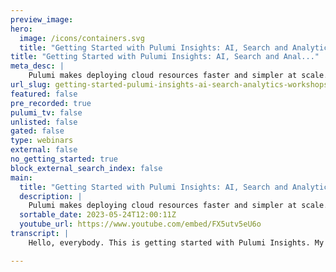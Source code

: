 ```yaml
---
preview_image:
hero:
  image: /icons/containers.svg
  title: "Getting Started with Pulumi Insights: AI, Search and Analytics | Workshops"
title: "Getting Started with Pulumi Insights: AI, Search and Anal..."
meta_desc: |
    Pulumi makes deploying cloud resources faster and simpler at scale. As teams deploy resources across many cloud providers and SaaS platforms they g...
url_slug: getting-started-pulumi-insights-ai-search-analytics-workshops
featured: false
pre_recorded: true
pulumi_tv: false
unlisted: false
gated: false
type: webinars
external: false
no_getting_started: true
block_external_search_index: false
main:
  title: "Getting Started with Pulumi Insights: AI, Search and Analytics | Workshops"
  description: |
    Pulumi makes deploying cloud resources faster and simpler at scale. As teams deploy resources across many cloud providers and SaaS platforms they generate massive amounts of data about each update and resource in their organization and can now leverage this data to derive critical business insights. With Pulumi Insights, users have Search, Analytics, and Intelligence capabilities at their fingertips and this workshop will show you how each feature can make your team more productive by: ▪️ Finding resources across multi-cloud deployments ▪️ Exporting Insights data to your favorite analytics platform ▪️ Assisting the creation of new infrastructure code with the power of Pulumi AI  
  sortable_date: 2023-05-24T12:00:11Z
  youtube_url: https://www.youtube.com/embed/FX5utv5eU6o
transcript: |
    Hello, everybody. This is getting started with Pulumi Insights. My name is Josh. I'm a senior solutions architect here at Pulumi. Uh with me is Marina Marina if you'd like to introduce yourself. Yeah, thank you, Josh. Uh excited to be here. Uh As usual. Um I'm a senior partner social at Aws. I work with Pulumi on different new features capabilities. Uh how to make Pulumi even better for Aws. I don't know, it's hard becoming hard. Pulumi is pretty good already. But yeah. Um if you have any questions, I'll be helping today to uh Bryce and uh Josh and just put it in the chat and, uh or Q and A. Thank you. And also joining us today is Bryce, Bryce, if you would like to introduce yourself. Hey, yeah, I'm Bryce. I'm an engineer on the Plum cloud side of the house and I'm really excited to show off some of the stuff we've been working on recently. Awesome. Ok. So, uh before we begin a little bit of housekeeping, um do comment in the chat, um, let us know if something, uh you know what, what you like if you're impressed by something, uh, if you have any questions, you can ask those questions um preferably in the Q and A tab, but we're monitoring both the Q and A and the chat. Uh The difference with the Q and A tab is that it um stores the question um so that it doesn't scroll out of view for us. Um But we do, uh we will try to catch your questions uh and answer them uh in real time wherever possible, whether you ask in the chat, uh or in the Q and A, you can uh join us in the Pulumi community Slack. Uh If you go to slack dot Pulumi dot com, um It is an awesome, awesome place to learn about Pulumi or ask questions. Um There are Pulumi staff members in there such as myself, uh and Bryce. Uh we have also um like a really, really engaged community there and you can ask anything whether it's like, how do I do this infrastructure on my preferred cloud um or um you know, even like advanced, you know, basic stuff with Pulumi to like the most advanced stuff with Pulumi. Um I've seen people ask questions at all different levels uh in the Pulumi community Slack. And like it really is, I think one of the uh the best ways to learn uh how to use Pulumi uh we have uh in the handouts tab, you can download the slides for this presentation if you like um everybody uh who has signed up uh will get a recording of this uh this, this webinar uh 1 to 2 days after um after this is completed. Um And it'll be like a link to um to youtube. Um So, no worries. That's a, that's a question that like always comes up is do we get a recording? And the answer is yes, you'll get a follow up email within 1 to 2 days. Uh Feedback is always welcome. Please let us know like, hey, what worked for you? Uh What, what didn't work and uh what type of content you'd like to see more of because we want to serve you. Uh our audience? Cool. Um So, uh if you have not yet signed up for a Plumy account, it is free for individual use forever. Um I cannot stress enough how much easier it is to learn Pulumi uh using the default Pulumi Cloud back end. Um So I definitely encourage everybody to sign up for a Plumy account if you have not yet done. So, uh Pulumi Cloud, we're gonna show you some of the features in the U I but even if you're just using the uh all otherwise open source stuff, um It will manage your state file and your secrets for you and it is uh in my view, uh by far the most convenient way to do that once you are up and running and comfortable with Pulumi, uh if you are thinking about adopting it at an organizational level. That would be a great time to sign up for a free trial. Uh There is no credit card required and you will get full, full access to all of our um our highest level features uh for 14 days. Um So again, like, uh sign up for a plumy account regardless uh with your, when you're learning Pulumi and if you're thinking about adopting at an organizational level, please sign up uh for that for that free trial for an organization. Um a little bit about what Pulumi is for those who aren't familiar. Uh Pulumi is an infrastructures code tool that allows you to use real programming languages and we'll get into which ones those are in just a minute um with a whole bunch of clouds. So we have uh 100 and 30 providers. Uh yeah, something like that, about 100 and 100 and 30 plus providers. Um And uh again, you can use real programming languages to manage those resources. Uh We also have an A I feature which we will be uh showing later uh in this uh in this workshop. Uh And we also have some really cool features like um our automation API um which allows you to write command line tools and web UIs um to do like platform engineering type stuff um that will allow you to encapsulate Pulumi within uh your own programs a little bit about Pulumi program model uh at the outermost level we have the Pulumi project. You don't generally deal with projects too much directly. They're really created when you initialize your Pulumi program. Uh and they kind of disappear if you destroy the, the last uh stack within the project, we had a program. Uh We are using typescript today. So the program's main entry point is index dot TS. Uh That's where we're gonna be defining our infrastructure. Uh Our infrastructure is defined via Pulumi resources. Pulumi. Uh An example of Pulumi resource is an AWS S3 bucket. Resources have inputs and they have outputs. Uh An example of an input to a bucket might be if you're explicitly specifying the name uh and an output would be an example of that would be like an A RN. And so as you write a Pulumi program, you will see this pattern of uh where one resources output becomes the next re resources input. So if we have a bucket and we wanted to find a bucket policy, uh the A RN output of the bucket will become an input to the bucket policy. And what's going on behind the scenes is Pulumi is keeping track of the dependencies between your resources so that it knows how to spin things up and down uh as quickly as possible. And it knows like, hey, what needs to be done in what order. So that is the program. Uh in addition to the program, we have the concept of stacks, stacks are essentially an instance of your Pulumi program. Um But you can supply different configuration values for different stacks to spin up. For example, uh like a DEV A Q A and a prod environment in your DEV environment you might want, for example, use uh less EC2 instances and, and or like less powerful uh EC2 instances than you would say in your prod environment. And the way that you can do that is via stack configuration, uh a little bit about Pulumi uh physical architecture. So at the bottom left of this slide, we have our Pulumi program, Pulumi programs can be written in a variety of languages. We have Python, uh We have typescript and javascript. Um But I definitely lean towards typescripts when doing node and that's what we'll be showing today. Uh We also have support for Go uh C# F sharp. We have job support that is in preview. Uh And we also have a YAML option that is used um mainly for like larger organizations that are adopting Poum at scale uh where you might have some folks who are from a traditional operations background uh and would prefer to work in YAML rather than real programming languages. Your Pulumi program is interpreted by the Pulumi engine uh and this and, and the stuff that we'll be showing today, that's the Pulumi uh cli and the Pulumi engine will basically look at what your plumy program wants and, and your state file, which is what you have and it will figure out the difference between those two things. And so it will figure out what needs to be created, uh, updated or deleted. And the way it does that is via a Pulumi provider. So, uh, you know, in this picture, we have the Pulumi Aws provider, we also have a Cober netti provider. Um If you head on over to the Pulumi registry at Pulumi dot com slash registry, uh you can see the full list of Pulumi providers uh that we provide. Uh And so that's, that's where you get those supports for like all all those public clouds and like a long list of uh SAS and uh SAS providers as well. Like we have a git hub provider, a git lab provider, data dog, new relic. Uh you know, you name it, there is probably a provider for it uh so that you can get all the goodness um that Pulumi provides uh with, with a declarative nature to uh manage resources uh in a ton of different services. Um Today, we're gonna be uh focusing a little bit on uh Pulumi insights, which are some new features that we've added uh to Pulumi cloud. Uh So we have a search feature that will allow you to search through your resources uh that can be super helpful uh when it comes to um when it comes to uh trying to find resources. Uh and also you get like. And for most, for many resource types, you get a very convenient link where you can jump into your cloud console. Uh We also have analytics that allow you to um export your data and then enrich it with pretty much anything you can imagine. Uh And then we also have Pulumi A I uh which will be showing momentarily. Uh Before we get to that, I do wanna do a very brief demonstration of how a Plumy program works in case folks are not familiar. So uh I'm going to share my screen right here and I'm gonna shuffle some windows around and I'm going to get my mug off of here so you can focus on the screen. OK? Cool. So what we have here is a blank directory and uh I'm going to initialize a Plum program. That's what the Plumy new command. Uh When I run this command, you can see that we have uh a large number of uh templates starting templates that you can start from. Uh it looks like 212 right now. So I'm gonna do a static website, ews typescript. Cool. We'll give it a project name, encryption and stack name region we want to deploy to and I'll go with us two because that is close enough to me. Uh Again, these are some prompts that are specific to this template uh because it's a static site. And again, all the defaults are fine for what we're what we're showing here. Uh Now you can see that uh an M PM install is running behind the scenes. This output should look familiar to anyone who has uh worked with uh node to any extent. OK. And so now our project has been scaffolded. So what do we have? OK. So we have node modules again. This is, you know, we're using real programming languages. So that is how node uh stores your dependencies. We have this www folder that is going to hold our uh website files uh that is generated by the template. Uh We have a G ignore, it's not particularly interesting. Uh And then uh I'm gonna skip over index TS and come back to it just momentarily. Uh So we have our Pulumi dot Yaml. This is your project configuration. Uh So you may remember that when I was running the Pulumi new command, uh I uh I was prompted for like, for example, the name of the project. And so those, those uh responses to those prompts, they go into Pulumi dot Yaml, which is your uh project configuration. We also have Pulumi dot dev dot YAML. And so this is your stack configuration. Uh If we wanted to uh if we were deploying our static site maybe into uh like one region for DEV and maybe another region for prod, uh we would be able to uh create another stack and another associated configuration file and we would be able to enter a different region in there and then the stack would deploy to a different region. OK. So now on to index dot TS and I'm going to minimize. Uh and is I'm gonna bump it up one more size to make sure. Ok. So this is our index dot TS. This is the P the, the heart of the Pulumi program. Um going on a quick tour of this file. We are importing uh some libraries uh the Pulumi SDK, which we need for like kind of to access values from our config file. Uh We are bringing in the AWS provider. This is what allows us to create AWS resources. And then finally, we are using a plumbing component called the synth folder. And that gives us uh a really simple way to um sync a folder uh to an object store. And then this this particular sync folder uh will cover all three of the major cloud providers. So, uh in this block here, we are pulling values from our uh stack configuration file. So uh it will pull from whichever stack is currently selected. Now, we are only doing one stack here the DEV stack. So it's going to pull from Pulumi dot dev dot YAML. So this is how you get these values here into your program. Next, we're going to create an aws bucket. Uh You can see that we uh knew up an object uh in typescript. The first parameter here. This is our name. Uh This is what identifies the resource within the Pulumi stack. And then after that, we have options that um are specific to uh the type of resource we're spinning up. So uh this block here gives you the website configuration and uh then we can specify our index document which is index dot html in our error document. Um You'll notice that uh because we are using real programming languages, all of the, the tooling that we expect from using from writing other programs uh applies here uh in our ID E. So if we want to specify AC L, uh we can do that and we get uh strongly typed. Believe it's nope, I don't remember what type of AC L is off the top of my head but uh you know, we can hover over it and see. OK, so the AC L is a string. Uh So we get all the typing that uh goodness that comes with typescript uh moving through the file a little bit more. So we're gonna define some more, um some more resources that pertain to the bucket. Uh You'll notice here by the way. So this is our bucket ownership controls and here um one of the inputs right to the bucket, ownership controls uh is the name of the bucket, which um is bucket dot bucket. Uh because this is one of the older aws uh API S and they got more consistent as they uh as they went along. But um here's where we can see that pattern that I showed earlier uh where you have the output of one resource becoming the input of another. Uh So I'm gonna briefly go through the rest of this file. So we create uh we do some access controls and next we create our sync folders that is going to sync the contents of our WWW folder uh with the uh S3 bucket that we created. And then on top of that, we're going to create a cloud front uh distribution because um in our Pulumi templates, uh we've, we've taken some, some pains to make sure that um these are like, you know, if not fully fleshed out production architectures, they are, they are definitely more production like uh than you might get from, from other examples. OK. So we create a cloud front distribution and then finally, um we create what are called stack outputs uh in typescript. We do this with a uh normal export uh statement statement. And we are uh so we just, so what these do is these allow us to um access values that are inside our Plumy program externally. And there are two ways that we would possibly want to do this. Uh one which will be demonstrating shortly is via the uh plume stack output command. Uh So that will allow you to access that value from the command line. The other way that you might use a stack output is via what is called a stack reference. A stack reference uh is um basically allows you to reference these outputs uh from another Pulumi program. So uh if this looks good and we are ready to uh deploy some infrastructure uh clear screen, so you can run the Pulumi up command that is short for update. Yeah, by default, pulling me up will always let you know what it plans to do uh before it actually does anything. Uh So that's what it's doing right now. It is figuring out what uh resources would be created because this is the first time we've run this program and we can take a look at our preview. This looks good. We can select yes to continue. Now, this takes about 2.5 minutes to run. So I will bring you into the future here. So this is what will happen about three minutes and 8, 16 seconds later in my other window. Uh We can see that everything has been created. We get some outputs uh here and uh so let's see. So here's the contents of our www file. It's pretty basic, um pretty basic index file. It's more or less a hello world. Uh So what we can do is we can curl and we'll take the value of Pulumi stack output. Uh Let's use the CD N URL. I think I mistyped that, but I can't exactly see because the you are. Yep, I think I did. So if we curl that URL. Cool, uh we can see that our website is up and running. So, uh and then just one more thing I want to show real quickly is uh that if we make some change, let's change the mini max tt L let's change this to 300 300 200 men and like 400 max. OK. So we've changed something, right? So, what we're gonna demonstrate here is the declarative nature of Pulumi. So if I go Pulumi up again, it's going to give me a preview of what it's going to do. OK. So you can see here, right? It's not going to, even though I'm running the same program again, it is not going to recreate every resource uh that I have to find. So this is what we mean when we say that Pulumi is declarative, you only need to say what it is uh that, that you want for your desired state of your infrastructure. And Pulumi will figure out the diff and uh figure out what steps need to be taken in order to make it. So um we can also go down to this details tab, so we can see exactly what changed and you can see the diff here uh that were the things that I just changed uh in the U I. And if we want to perform this update, we can say yes and Pulumi will do the thing. Hopefully, I've specified valid values for this. And because we have changed that cash behavior, it is possible, uh, that this could take a while to finish running. So, in the interest of time, uh, I will jump to a different window. We'll go back to the original window, which was this, I believe. And it's still doing its thing. So, no relief there. All right, let's go back to the here. All right, I'm gonna let this run, but let's keep it moving. Uh So, uh and by the way, so, and finally, uh you'll be able to tear down all of your infrastructure with the uh Pulumi destroy command. Um It is important to do that so that you do not uh uh incur charges for any infrastructure that might still be running that you meant to tear down. So again, the, the command is Pulumi destroy and that will tear down all infrastructure in the stack. So, uh I believe with that it is time to hand off to Bryce. Bryce. Are you there? Hello? Yes. All right. So, uh I'm Bryce. I'm a, an engineer on uh the Pulumi cloud um offering and I'm actually a developer on this search feature that I'm gonna show you. So I'm really excited to, to show this off and um also very excited to take any um questions or feedback you might have. So please um don't hesitate to drop a note in and chat. Um OK. So basically, so Josh just showed you how to create a Pulumi stack. And um when you, when you do that and you, you do it enough, you, you, you, you often uh a piece of feedback, we, we hear often from customers is that like you end up with so many stacks and so many resources that it actually kind of becomes difficult to keep track of it all. So, um right here, I'm showing you the uh plume cloud dashboard for Pulumi. You can see that we've got almost, we've got 45,000 resources approximately. Um And so a, a natural question that comes up is what are those things? Where did they come from? Are they all still relevant? Should I clean some of them up? Um These are all very natural questions that our customers have. And so that was the motivation behind resource search. We wanted to give you the user the ability to see a bird's eye view of your resources under management and then also be able to dive in and understand more precisely like what, what is all all of this going on behind the scenes? Because when you've got an organ organization of people, dozens or hundreds of folks working on hundreds or thousands of stacks, it's, it's a lot. So we've got this new tab here on the console called resources. And if we click into here um just collapse this to make some space. Uh We can see the resource search interface and right away, um You already have a bit of a, a bird's eye view on things. And so I can see right now that uh the last stack that was updated happened about 20 minutes ago and it looks like my colleague Devin updated his uh his plumy service stack. Um And that, so that's cool. That gives me a, a nice um immediate sort of summary of what's going on. And I can also expand this advanced filtering tab here to see um some aggregate information about um my resources. So I can see at a glance that, oh, this is interesting. I actually have almost 11,000 github issue labels. Um Now I happen to know why that is, but if I were, you know, some uh um a, a manager or someone, I'm sort of curious, uh I might be able to, you know, click into that and explore um a little bit more about what's going on. I can also, you know, if I want to go deeper than just the top three things, I can expand this to uh even um a more complete view of things. So now I can sort of see. All right, I've got a lot of Aws things and I can filter things down to just Aws and then from there I can see, OK, I've got a lot of buckets. Cool. And so this is all just, uh you know, birds eye view and, and filtering and, and aggregating. But then I can also, I can ask questions. So, um maybe I'm uh I'm interested in things that belong to me. My name is Bryce. I know that I, I've got a stack somewhere probably. Um, so I can search for me and then I can filter this to like, OK. So here's, here's my, I know I have got, I got a Bryce test stack and I've got a Bryce stack and I can sort of filter down to, to the stack I'm interested in and I can further refine it. So I can see, you know, how many subnets do I have? Well, I've actually got quite a, quite a few. Um And so this is the idea behind searches is enabling you to really uh explore and, and slice and dice all of the resources you have to be able to answer. Um uh questions like this bogged in. You're asking can you query resources via tags with insights? OK. This is, this is a great question. Um There is a uh there is an undocumented Easter egg um which I can show you and the answer is yes. Um So for example, I can search for, let's see something tag with uh what, what this shows me is anything tagged with, with a stack tag and I can filter that down to. Um Let's see. Does Devin have some tags? Yeah. OK. So I can see that uh Devin has a cluster and a cluster instance in his stack that happened to have a stack, Devin tag. And let me, and that, and to be clear, Bryce is that the, that is the A, an aws tag with the key stack, not, not tags that which you can also apply to Pulumi stack. Correct. Yes. Correct. Um, it, I, I can't log into the AWS console right now. So you'll have to take my word for it. But, um, if we, if we clicked into the resource, which I just did, you can see that it's got um tags on it with stack Devin. Um That is a, a very um common ask that we have from, from users. It's not documented right now because um we're, we're, it's a little buggy and we're, we're working on it. Um But expect to see more um with that in the future. Yeah, it's a nice easy strike. Um Cool. Yeah. So, um this is, this is really cool there, there's a pretty powerful um search syntax here. Um It's, there's a, a summary of it here and then you can, you can click into the documentation to get a more complete view. You can do things like date ranges and ors and negation all that. Um So that's cool. But sometimes you also just want um, well, it, it wouldn't be a feature launch without A I integration with it. So, um uh we also have an assistant that can um help you uh find uh, can help you like craft a particular, uh, uh, query, uh, given this in. So price, could we, could we try that for, um, for the, for the very same tags thing that you, um, that you, uh, just ran? See if we could get an answer to, uh, bo Gun's question. Yeah. Even just by, without even consulting the docks, that would be super rat if this works. Uh, almost it need a little help there. Um We'll work on that. Um, could do something similar like, uh all compute instances in Aws or they caught. So this is showing you you, it's searching by a particular instance type or for Aws as well as an instance type for Azure and, and showing you the, the union of those things. Um So that's, that's handy. Um, just as like a newcomer to, to the syntax. It's a nice way to sort of pick it up and, and learn, um, without needing to spend a ton of time in the docks. This, this is a new feature to me. I never, I either didn't notice the button or had never clicked it. And, uh, I am impressed. Um I can also say directly from personal experience that the, uh the docs on search query are really good and it kind of just worked and I think that figuring out, um, search query syntax because everybody often does it their own way. Um, has been a major pain point in the past and II I think the, the, the Pulumi Cloud team has done a really good job of, of writing good docks here and, and again that A I assist is, wow, I am probably going to be using that like very, very soon. That's, that's awesome. Josh, I'm I'm glad to hear that. Um Yeah, cool and, and, and some, some other things I wanna note um uh all of this as well is, is available through an API um because we, we completely understand that like yes, this interface is nice but things can get you, you take things to the next level when you, you start building automation and tooling around data like this. And so um there's a pretty robust um api that you can query um to, to generate uh to programmatically fetch resources and you know, build all sorts of tooling around it, whatever whatever you want. Um Additionally, um this is uh this is aware of your permissions and so you, you can hear my dog, my, my co presenter over there. I'm sorry. Um It's, this is aware of your user permissions. So um I am able to see all of the or all of the resources in Pulumi because I am an org admin which means that I have access to everything, but it's possible to set up more fine grained permissions. So for example, it's possible if I were a contractor or something to only give me access to the stacks that I need access to. So maybe if I'm Devin and I'm a contractor, I only have access to the Devin stack. If that were the case and I were, I were to load up this resource search, then I would only see the resources that I have access to. Um So this is typically a use case that comes up in large organizations who have um finer grained permissions uh requirements where they don't want everyone to see everything, but it's still valuable to see the things that you have access to. Um Cool. So uh I shared you resource search um spoke about the API permissions. Um And Bryce, we do have a, a question from uh another question. How would A I assist integrate with automation API or is it U I only? Oh, that's a, that's a good question. Um I guess right now it's, it's U I only um if you wanna drop a note in the chat or, or slack about what you have in mind with automation API. That's, that's an interesting use case. Um And uh yeah, I'd, I'd love to hear more about what you have in mind. Um One of the possible case I'll probably bring it in and is like, for example, to download, we have download a CS V here but can we estimate it through API uh Currently? Oh Yeah. So that, that's kind of, yeah, that's what I was gonna get it, get you next is this download CS B thing. Um Yeah. So basically um the, the real value here is in the data and a lot of our users, all of our customers have data warehouses of their own. They've got some B I tools that they use and it's really helpful to be able to see data like this alongside those existing data warehouse solutions. And so um for enterprise customers, yes, you can, you can download all of these results here. Um That is behind an API so you can query that if I, if I filter this. Um And also you, you can notice that as Bryce enters each query, uh the UR I um in the in the browser bar updates. So that it, that's also like a really easy way to uh you know, if you're, if there's some query that you um some query that like, you know, you can figure out how to do through the U I and you want to take that and do it programmatically. Uh you know, the just you could just grab it from, from, from the address bar. Exactly. You, you, you're gonna query basically the same query string. Um And so yeah, I, I can, I can query something, then I can grab all of the, those results in A CS V um in the interest of time, just take my word for it. Uh Once you have that CS V, you can then load it into something like snowflake or, or whatever um tool you you prefer. And from there, you can then join it against whatever data you might have on your side and you can build all sorts of interesting things. You can build a dashboard on top of that. Um Here we've got something kind of showing all different ways to, to slice and dice this. We've got, you know, your resources, your top resource types, um by package, we can, we can see we have a lot of AD BS things. Um Unfortunately, this, this uh this panel is currently broken because some of our data is, is not working this morning. But uh if you have an internal sort of um cost table, uh you can join that against your resources to estimate, you know, how much is each stack costing me per month. Um Or if you have uh an org chart or, or team data, uh you can sort of break this down and understand by department or by team, you know, where your resources are going. Um You can see how fresh things are, how often things are getting updated. Um How out of date some providers are. You can see we've got uh a pretty widespread here just because of how, how many updates we're doing. Um Yeah, that's the idea is, is you can, you can take the underlying data here and marry it to whatever else you have internally that you're, that you're curious about. Um let me just check the chat. That was a great price can integrate with active directory. Um Yeah, so I think the idea there is would be, um, it, it depends on what you're asking. Um, if you're asking about like specifically um logging into the, the Pulumi cloud like web U I. Um, we do have um a skim um integration that would, that, that you could use if you're asking about joining search results against some active directory systems. Um I think you would need to basically get that data into your warehouse and then join it against the, the search. Um I don't know if we cover it, but what does a poem feel like a tour around search? Yeah, that's a great question. Um Basically, uh we, we have this, we would like to do this so you could query from the cli. Um I think there's an issue for this. Uh If you have, let me try to dig that up and if I can't let me try to dig up the issue, um So you can vote on it. Um And I'm very eager to hear anything in terms of how you might expect the results to be rendered, for example, or what you might expect the command line uh user experience to, to look and feel like. But we do want this. Um I think we just kind of need to iron out a little bit of the um the UX around it. Yeah, at at present, it's worth noting that I think at at present there's no Pulumi cloud like specific uh capabilities in the Pulumi cli um other than like it will use Pulumi cloud by default to manage your state file and your secrets. Um price. That was that was awesome. Um I think now is the time that we should maybe show off Pulumi uh A I so I am going to bring my beautiful face back to all you lovely people and I am going to share my screen. Ok, let's get that shared. Ok, cool. Um And I'm going to bring up, bring up. Uh So Pulumi A I uh is reachable at Pulumi dot com slash A I, I'm gonna uh you will see this now appear on your handouts tab, it's just a link to what I'm showing here and I'll make this bigger for you. Ok. So Plume A I uh is free for everyone to use. Um There's a lot of providers in the plume ecosystem. We have 100 and 30 plus as you saw earlier. Uh some of those providers like AWS have over 1000 resources. Each of those resources has, I don't know, 30 configuration properties we'll say on average. Um That's a lot of potential things that people might want to build. Uh And it's really not possible for us to give an example for every one of those. Um So that's where Pulumi A I can come in. Um Now I'm gonna give it a pretty basic query here. I'm gonna go show me how to run engine X as and V CS Fargate task um in the default VPC. OK. So I'm gonna enter a real uh a natural language prompt here. I'm gonna select my language. We're gonna stick with typescript and I'm gonna go generate the program. And so, uh it's going to do a little bit of thinking and uh it's going to start with a reply uh that very often regurgitates my question. Um One of the things I learned as I was like learning about how this stuff works um is that this preamble that it starts actually kind of creates like an internal feedback loop that makes it give um a better answer. OK. So we can see here uh that it's giving us an answer. It's uh using uh the default VPC. It's gonna, it's telling us to use Aws and um the Aws provider. And then we also have this uh AWS X which contains uh some higher level constructs. And by the way, if we wanted to, we could tell it to only use Aws and not Aws uh constructs. And uh it would do that. Um So it, it responds to your, to natural language inputs. Um So it is typing its answer out and then when it is done, we will. OK. So now we're at the export statement. So we're pretty much done. Uh Now let's grab its input now. Oh It should be a I think the the copy uh button doesn't appear until the response is complete. So I'm just gonna if my mouse would cooperate, ah get there. All right, hopefully we're oh, so I'm gonna have to do a little bit of cleanup on this because I did not copy it cleanly that and we also nice that window. OK? So you can see that we have some red squiggly. Um That is to be expected all of these tools. Um They are not going to give you picture perfect exactly what you need. Um Exactly what you need, you know, output. Uh You were, there's gonna be some iteration involved. Josh, I have a couple of questions is everyday jump in the head and say there is, it's a bad version only, it's experimental, just release it but and say there is no integration with ID. And the question is it would be so probably we can figure out where the issues and it did happen, something to vote on it. I do, I do see um now I don't, I don't have any inside information on this, but I do see that like clearly closing that loop is uh something that's desirable. It's also worth noting by the way that um we uh Pulumi A I is also available um from the command line. Um There is uh there's like an NPX version essentially, you can run that will run it from the command line. Uh, and we have a demo video on youtube. Um, Bryce, uh, Bryce or Marina, if you could find that, uh, Plumy A I demo video, um, from, uh youtube, it does show using it from the command line. All right. So we have some red squiggly, right. Um, and there's a couple of things here. So this get default VPC. Um, this is actually in AWS X, Uh, and this security group should be Aws. So let's, uh, go back to the window and we're gonna say, and just let it know, um, get default B PC should use AWS X and the security group resource should, is in AWS, not aws X. It's gonna deal with some, it's gonna do some thinking and there is a copy button, by the way, it just didn't, uh, it just didn't render because the response wasn't complete. And this, by the way is how you want to use these tools when you're writing code. Um, you give them a natural language prompt, they give you a response. Uh If, if that response has things that, uh, that, you know, need to be changed, you just tell uh, the U I tool or the A I tool, excuse me. Um, and it usually will make, there it goes. So you can see here, right? Cons default this line right here, which I'm going to try to copy and wish me luck because again, that copy button only appears on the response is complete. Give me that get over here. Oh, sorry. But you can see though that the important thing here is that this was changed, right? So I told her what was wrong and it adjusted likewise, the security group that is now probably a lot closer to correct. Uh I am going to just hop on over to the editor and not wait for this to response to finish. Um So it, it, again, I'm emulating the changes that the uh that's the tool made. So OK, now we can see that that is now correct. And we can see that this is AWS X. You don't need that. Sure what it's plenty about there. Oh It says it's deprecated. Um So again, we can go back and let the uh the, the program know, for example, that it's deprecated so on and so forth. Um This is again, it's not going, it's not gonna rate all of your infrastructure for you. Picture perfect every time. But what it does do is it gives you an excellent, excellent starting point. That's probably about 80% correct on average. Um And uh can really, really be a huge time saver. There are a ton of things like that I do in my job as far as like writing workshops or blog posts where it's like, OK, I do not remember exactly how to write uh an IM policy to access a secret and that's like, that's where plumier. I really, really shines, especially when it's like, OK, I, you know, I know the right answer when I see it. Uh, I just don't remember exactly how to do it in, like, this particular tool. Yeah, I, I used this to, to reproduce a bug where, like, all of our examples were using Fargate and I, I needed like a specific EC2 thing and it was like, it was so much easier to just ask this thing to tweak some code. And um it, it was great. Yeah. So that is uh Pulumi A I and I definitely encourage folks to check it out. Um It can, it can really, really uh shorten the amount of time that it takes to uh to learn some of this stuff. So uh I think at this point, we are available for any questions uh Folks in the audience, do you have any questions that we can answer for you? Have you used Pulumi A? I have folks in the audience already used it, let us know in the chat. I can only assume from your silence that we have done an amazing job and that everything is perfectly clear. Um Question jo I didn't know if we cover it that way. I was so busy searching for. Um There was a question do you see in the future integrations between A I and other A I tools like Copilot? I again, I don't have any knowledge, I am sure that getting the closing that gap between Pulumi A I, um, and your ID E is something that, that we would be interested in doing. For sure, for sure. Yeah, I just, I think advice, um, probably to open the issue and issues and vote for that. So, uh, it's easier for me to understand priorities and they ask to. Yeah. Um, so I'm gonna keep talking if there are no further questions. Uh But again, if anything comes up, let me know in the chat because, you know, we still have a few more minutes. Uh If you are interested in attending any of our future workshops, uh you can head over to Pulumi dot com slash resources. Uh You can uh see there. Um We also, if you sign up for our newsletter, our newsletter, uh our newsletter uh will keep you advised of any upcoming workshops. I see that we are, someone is asking me how a Plumy podcast uh that has been bandied about. Uh We have definitely discussed it but there are no concrete plans at this time. Um Oh, yes, blew me up. Um Our uh our annual uh event is coming up uh in a few weeks. Uh If um I'm sure that if you go to many pages on Pulumi dot com, you will be able to get all that info uh pretty quickly and Marina has posted the link in the chat uh if you are interested in, if you're getting started with Pulumi. Uh, you can head over to plumy dot com, uh, slash doc slash getting started. We'll give you tutorials of like how to, uh, install everything. Uh, so we have a question about any coming integration from multi cloud for Plumy A I. And also you can, uh, so just to be clear if you ask Pulumi A I A question, uh, it will, uh, it works for any of the providers that we have uh including across all the major public clouds and a huge range of SAS providers. So if you wanted to ask Pulumi A I show me how to set up an EKS cluster and deploy some helm chart onto it. It will give you that answer. Um And also by the way, um that's, that's like one of the best things about Pulumi is that, for example, especially when you're using like crinet, you can both define the cluster uh for, for your cloud of choice and deploy um objects and manifests onto the cluster. Um And that's all orchestrated using the same tool. Um That is definitely one of the places where, where Pulumi uh really, really shines. Uh We have a ton of examples. Uh That's in our examples repo um We are putting in some work by the way to make those examples more accessible um from the registry and like the various pages in the docs. So keep an eye out for that. Uh And you can, uh, in the Pulumi Registry, you can see all of the uh, providers that we have, uh for Aws and then all the other, all the other clouds we support a question. Does Pulumi I support other multi cloud, um, multi cloud and provider or other providers? Yes. Pulumi A I supports every provider uh, that in the plume ecosystem. So you can just as easily they ask it, uh, you know how to set up a new relic dashboard um or like how again, how to deploy an Eks cluster and you know, set up some add on with it that might require a manifest. It, it can do all of those things. It will give you examples for all of that. OK. So if there are no further questions, uh and I will speak slowly as I thank everybody. Uh just in case anything comes up. Um Again, my name is Josh. You can find me on Twitter under my name uh with me is Marina and Bryce. And uh we would love to, we would like to thank you so much for uh choosing to spend time with us today. Um You can catch uh keep up with us on Twitter again. Uh The Pulumi Community Slack is a fantastic resource uh for uh you know, to answer questions. Uh You can watch some of videos of previous workshops and demos and that's all available on youtube at Pulumi TV. Uh And if you want to keep up with the code. Uh that is of course at github dot com slash Pulumi uh on behalf of Bryce and Marina again. Thank you so much for your time and have a lovely day, everybody so long. Thank you, Josh. Thank you Bryce. Thank you everyone for joining.

---
```

